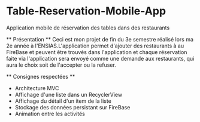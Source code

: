 # Table-Reservation-Mobile-App
Application mobile de réservation des tables dans des restaurants

** Présentation **
Ceci est mon projet de fin du 3e semestre réalisé lors ma 2e année à l'ENSIAS.L'application permet d'ajouter des restaurants à au FireBase et peuvent être trouvés dans l'application et chaque réservation faite via l'application sera envoyé comme une demande aux restaurants, qui aura le choix soit de l'accepter ou la refuser.

** Consignes respectées **

* Architecture MVC
* Affichage d'une liste dans un RecyclerView
* Affichage du détail d'un item de la liste
* Stockage des données persistant sur FireBase
* Animation entre les activités
